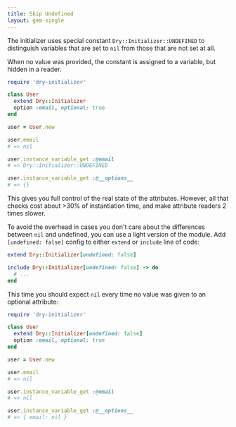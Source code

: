 ```yaml
---
title: Skip Undefined
layout: gem-single
---
```


The initializer uses special constant `Dry::Initializer::UNDEFINED` to distinguish variables that are set to `nil` from those that are not set at all.

When no value was provided, the constant is assigned to a variable, but hidden in a reader.

```ruby
require 'dry-initializer'

class User
  extend Dry::Initializer
  option :email, optional: true
end

user = User.new

user.email
# => nil

user.instance_variable_get :@email
# => Dry::Initializer::UNDEFINED

user.instance_variable_get :@__options__
# => {}
```

This gives you full control of the real state of the attributes. However, all that checks cost about >30% of instantiation time, and make attribute readers 2 times slower.

To avoid the overhead in cases you don't care about the differences between `nil` and undefined, you can use a light version of the module. Add `[undefined: false]` config to either `extend` or `include` line of code:

```ruby
extend Dry::Initializer[undefined: false]
```

```ruby
include Dry::Initializer[undefined: false] -> do
  # ...
end
```

This time you should expect `nil` every time no value was given to an optional attribute:

```ruby
require 'dry-initializer'

class User
  extend Dry::Initializer[undefined: false]
  option :email, optional: true
end

user = User.new

user.email
# => nil

user.instance_variable_get :@email
# => nil

user.instance_variable_get :@__options__
# => { email: nil }
```
